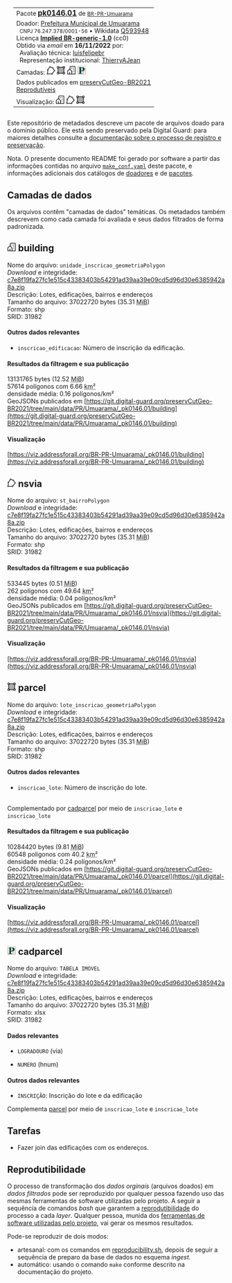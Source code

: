 <aside>
<table align="right" style="padding: 1em">
<tr><td>Pacote <a target="_git" title="link canônico para o git deste pacote" href="https://git.digital-guard.org/preserv-BR/blob/main/data/PR/Umuarama/_pk0146.01"><big><b>pk0146.01</b></big></a> de <small><a target="_afacodes" title="Jurisdição" href="https://afa.codes/BR-PR-Umuarama">BR-PR-Umuarama</a></small>
</td></tr>
<tr><td>
Doador: <a rel="external" target="_doador" href="https://www.umuarama.pr.gov.br/">Prefeitura Municipal de Umuarama</a>
<br/>&nbsp; <small>CNPJ 76.247.378/0001-56</small> • Wikidata <a rel="external" target="_doador" title="link descritor Wikidata do doador" href="https://www.wikidata.org/wiki/Q593948">Q593948</a></small><br/>
Licença <a rel="external" target="_doador" href="https://git.digital-guard.org/licenses/blob/master/reports/implied-br-generic-v1.md"><b>Implied BR-generic-1.0</b></a> (cc0)<br/>
Obtido via <i>email</i> em <b>16/11/2022</b> por:
<br/>&nbsp; Avaliação técnica: <a rel="external" target="_gitPerson" title="usuário Git" href="https://github.com/luisfelipebr">luisfelipebr</a>
<br/>&nbsp; Representação institucional: <a rel="external" target="_gitPerson" title="usuário Git" href="https://github.com/ThierryAJean">ThierryAJean</a><br/>
</td></tr>
<tr><td>Camadas: <a title="nsvia" href="#-nsvia"><img src="https://raw.githubusercontent.com/digital-guard/preserv/main/docs/assets/layerIcon-nsvia.png" alt="nsvia" width="20"/></a> <a title="parcel" href="#-parcel"><img src="https://raw.githubusercontent.com/digital-guard/preserv/main/docs/assets/layerIcon-parcel.png" alt="parcel" width="20"/></a> <a title="building" href="#-building"><img src="https://raw.githubusercontent.com/digital-guard/preserv/main/docs/assets/layerIcon-building.png" alt="building" width="20"/></a> <a title="cadparcel" href="#-cadparcel"><img src="https://raw.githubusercontent.com/digital-guard/preserv/main/docs/assets/layerIcon-cadparcel.png" alt="cadparcel" width="20"/></a> </td></tr>
<tr><td>Dados publicados em <a href="https://git.digital-guard.org/preservCutGeo-BR2021/tree/main/data/PR/Umuarama/_pk0146.01">preservCutGeo-BR2021</a><br/><a href="#reprodutibilidade">Reprodutíveis</a></td></tr>
<tr><td>Visualização: <a title="building" href="https://viz.addressforall.org/BR-PR-Umuarama/_pk0146.01/building"><img src="https://raw.githubusercontent.com/digital-guard/preserv/main/docs/assets/layerIcon-building.png" alt="building" width="20"/></a> <a title="nsvia" href="https://viz.addressforall.org/BR-PR-Umuarama/_pk0146.01/nsvia"><img src="https://raw.githubusercontent.com/digital-guard/preserv/main/docs/assets/layerIcon-nsvia.png" alt="nsvia" width="20"/></a> <a title="parcel" href="https://viz.addressforall.org/BR-PR-Umuarama/_pk0146.01/parcel"><img src="https://raw.githubusercontent.com/digital-guard/preserv/main/docs/assets/layerIcon-parcel.png" alt="parcel" width="20"/></a> </td></tr>
</table>
</aside>

<section>

Este repositório de metadados descreve um pacote de arquivos doado para o domínio público. Ele está sendo preservado pela Digital Guard: para maiores detalhes consulte a [documentação sobre o processo de registro e preservação](https://wiki.addressforall.org/doc/Documentação_Digital-guard).

Nota. O presente documento README foi gerado por software a partir das informações contidas no arquivo [`make_conf.yaml`](https://git.digital-guard.org/preserv-BR/blob/main/data/PR/Umuarama/_pk0146.01/make_conf.yaml) deste pacote, e informações adicionais dos catálogos de [doadores](https://git.digital-guard.org/preserv-BR/blob/main/data/donor.csv) e de [pacotes](https://git.digital-guard.org/preserv-BR/blob/main/data/donatedPack.csv).

# Camadas de dados

Os arquivos contêm "camadas de dados" temáticas. Os metadados também descrevem como cada camada foi avaliada e seus dados filtrados de forma padronizada.

## <img src="https://raw.githubusercontent.com/digital-guard/preserv/main/docs/assets/layerIcon-building.png" alt="building" width="20"/> building

Nome do arquivo: `unidade_inscricao_geometriaPolygon`<br/>*Download* e integridade: [c7e8f19fa27fc1e515c43383403b54291ad39aa39e09cd5d96d30e6385942a8a.zip](http://dl.digital-guard.org/c7e8f19fa27fc1e515c43383403b54291ad39aa39e09cd5d96d30e6385942a8a.zip)<br/>Descrição: Lotes, edificações, bairros e endereços<br/>Tamanho do arquivo: 37022720 bytes (35.31 <abbr title="mebibyte">MiB</abbr>)<br/>Formato: shp<br/>SRID: 31982

#### Outros dados relevantes
* `inscricao_edificacao`: Número de inscrição da edificação.

#### Resultados da filtragem e sua publicação
13131765 bytes (12.52 <abbr title="mebibyte">MiB</abbr>)<br/>57614 polígonos com 6.66 <abbr title="quilômetros quadrados">km²</abbr><br/>densidade média: 0.16 polígonos/km²<br/>GeoJSONs publicados em [https://git.digital-guard.org/preservCutGeo-BR2021/tree/main/data/PR/Umuarama/_pk0146.01/building](https://git.digital-guard.org/preservCutGeo-BR2021/tree/main/data/PR/Umuarama/_pk0146.01/building)

#### Visualização
[https://viz.addressforall.org/BR-PR-Umuarama/_pk0146.01/building](https://viz.addressforall.org/BR-PR-Umuarama/_pk0146.01/building)
## <img src="https://raw.githubusercontent.com/digital-guard/preserv/main/docs/assets/layerIcon-nsvia.png" alt="nsvia" width="20"/> nsvia

Nome do arquivo: `st_bairroPolygon`<br/>*Download* e integridade: [c7e8f19fa27fc1e515c43383403b54291ad39aa39e09cd5d96d30e6385942a8a.zip](http://dl.digital-guard.org/c7e8f19fa27fc1e515c43383403b54291ad39aa39e09cd5d96d30e6385942a8a.zip)<br/>Descrição: Lotes, edificações, bairros e endereços<br/>Tamanho do arquivo: 37022720 bytes (35.31 <abbr title="mebibyte">MiB</abbr>)<br/>Formato: shp<br/>SRID: 31982

#### Resultados da filtragem e sua publicação
533445 bytes (0.51 <abbr title="mebibyte">MiB</abbr>)<br/>262 polígonos com 49.64 <abbr title="quilômetros quadrados">km²</abbr><br/>densidade média: 0.04 polígonos/km²<br/>GeoJSONs publicados em [https://git.digital-guard.org/preservCutGeo-BR2021/tree/main/data/PR/Umuarama/_pk0146.01/nsvia](https://git.digital-guard.org/preservCutGeo-BR2021/tree/main/data/PR/Umuarama/_pk0146.01/nsvia)

#### Visualização
[https://viz.addressforall.org/BR-PR-Umuarama/_pk0146.01/nsvia](https://viz.addressforall.org/BR-PR-Umuarama/_pk0146.01/nsvia)
## <img src="https://raw.githubusercontent.com/digital-guard/preserv/main/docs/assets/layerIcon-parcel.png" alt="parcel" width="20"/> parcel

Nome do arquivo: `lote_inscricao_geometriaPolygon`<br/>*Download* e integridade: [c7e8f19fa27fc1e515c43383403b54291ad39aa39e09cd5d96d30e6385942a8a.zip](http://dl.digital-guard.org/c7e8f19fa27fc1e515c43383403b54291ad39aa39e09cd5d96d30e6385942a8a.zip)<br/>Descrição: Lotes, edificações, bairros e endereços<br/>Tamanho do arquivo: 37022720 bytes (35.31 <abbr title="mebibyte">MiB</abbr>)<br/>Formato: shp<br/>SRID: 31982

#### Outros dados relevantes
* `inscricao_lote`: Número de inscrição do lote.

<br/>Complementado por [cadparcel](#-cadparcel) por meio de `inscricao_lote` e `inscricao_lote`

#### Resultados da filtragem e sua publicação
10284420 bytes (9.81 <abbr title="mebibyte">MiB</abbr>)<br/>60548 polígonos com 40.2 <abbr title="quilômetros quadrados">km²</abbr><br/>densidade média: 0.24 polígonos/km²<br/>GeoJSONs publicados em [https://git.digital-guard.org/preservCutGeo-BR2021/tree/main/data/PR/Umuarama/_pk0146.01/parcel](https://git.digital-guard.org/preservCutGeo-BR2021/tree/main/data/PR/Umuarama/_pk0146.01/parcel)

#### Visualização
[https://viz.addressforall.org/BR-PR-Umuarama/_pk0146.01/parcel](https://viz.addressforall.org/BR-PR-Umuarama/_pk0146.01/parcel)
## <img src="https://raw.githubusercontent.com/digital-guard/preserv/main/docs/assets/layerIcon-cadparcel.png" alt="cadparcel" width="20"/> cadparcel

Nome do arquivo: `TABELA IMOVEL`<br/>*Download* e integridade: [c7e8f19fa27fc1e515c43383403b54291ad39aa39e09cd5d96d30e6385942a8a.zip](http://dl.digital-guard.org/c7e8f19fa27fc1e515c43383403b54291ad39aa39e09cd5d96d30e6385942a8a.zip)<br/>Descrição: Lotes, edificações, bairros e endereços<br/>Tamanho do arquivo: 37022720 bytes (35.31 <abbr title="mebibyte">MiB</abbr>)<br/>Formato: xlsx<br/>SRID: 31982

#### Dados relevantes
* `LOGRADOURO` (via)

* `NUMERO` (hnum)

#### Outros dados relevantes
* `INSCRIÇÃO`: Inscrição do lote e da edificação

Complementa [parcel](#-parcel) por meio de `inscricao_lote` e `inscricao_lote`

# Tarefas
* Fazer join das edificações com os endereços.
</section>
<section>

# Reprodutibilidade

O processo de transformação dos *dados orginais* (arquivos doados) em *dados filtrados* pode ser reproduzido por qualquer pessoa fazendo uso das mesmas ferramentas de software utilizadas pelo projeto. A seguir a sequência de comandos *bash* que garantem a [reprodutibilidade](https://en.wikipedia.org/wiki/Reproducibility) do processo a cada *layer*. Qualquer pessoa, munida dos [ferramentas de software utilizadas pelo projeto](https://git.AddressForAll.org/suporte/blob/master/docs/pt/infra.md#ambientes-e-ferramentas-de-uso-geral), vai gerar os mesmos resultados.

Pode-se reproduzir de dois modos:
* artesanal: com os comandos em [reproducibility.sh](https://git.digital-guard.org/preserv-BR/blob/main/data/PR/Umuarama/_pk0146.01/reproducibility.sh), depois de seguir a sequência de preparo da base de dados no esquema *ingest*.
* automático: usando o comando `make` conforme descrito na documentação do projeto.

</section>

